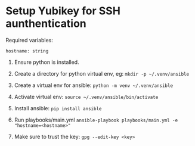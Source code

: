 # Setup Yubikey for SSH aunthentication

Required variables:

    hostname: string

1. Ensure python is installed.

2. Create a directory for python virtual env, eg:
    `mkdir -p ~/.venv/ansible`

3. Create a virtual env for ansible:
    `python -m venv ~/.venv/ansible`

4. Activate virtual env:
    `source ~/.venv/ansible/bin/activate`

5. Install ansible:
    `pip install ansible`

6. Run playbooks/main.yml
    `ansible-playbook playbooks/main.yml -e "hostname=<hostname>"`

7. Make sure to trust the key:
    `gpg --edit-key <key>`
